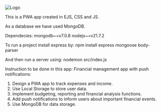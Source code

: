 ![Logo](https://github.com/bartoszjarzynski/finance_monitoring/assets/72377404/c880e24d-1ea6-4fd5-a16a-6597849fe5ac)

This is a PWA app created in EJS, CSS and JS.

As a database we have used MongoDB.

Dependecies:
  mongodb~=v7.0.8
  nodejs~=v21.7.2

To run a project install express by:
  npm install express mongoose body-parser

And then run a server using:
  nodemon src/index.js

Instruction to be done in this app:
  Financial management app with push notifications:
1. Design a PWA app to track expenses and income.
2. Use Local Storage to store user data.
3. Implement budgeting, reporting and financial analysis functions.
4. Add push notifications to inform users about important financial events.
5. Use MongoDB for data storage.
